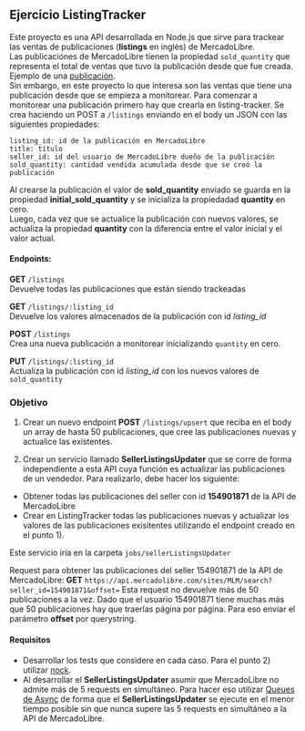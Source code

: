 ## Ejercicio ListingTracker

Este proyecto es una API desarrollada en Node.js que sirve para trackear las ventas de publicaciones (**listings** en inglés) de MercadoLibre.  
Las publicaciónes de MercadoLibre tienen la propiedad `sold_quantity` que representa el total de ventas que tuvo la publicación
desde que fue creada. Ejemplo de una [publicación](https://api.mercadolibre.com/items/MLA602638710).  
Sin embargo, en este proyecto lo que interesa son las ventas que tiene una publicación desde que se empieza a monitorear.
Para comenzar a monitorear una publicación primero hay que crearla en listing-tracker. Se crea haciendo un POST a `/listings` enviando
en el body un JSON con las siguientes propiedades:  
```
listing_id: id de la publicación en MercadoLibre  
title: título  
seller_id: id del usuario de MercadoLibre dueño de la publicación  
sold_quantity: cantidad vendida acumulada desde que se creó la publicación  
```
Al crearse la publicación el valor de **sold_quantity** enviado se guarda en la propiedad **initial_sold_quantity** y
se inicializa la propiedadad **quantity** en cero.  
Luego, cada vez que se actualice la publicación con nuevos valores, se actualiza la propiedad **quantity** con la diferencia
entre el valor inicial y el valor actual.

#### Endpoints:
**GET** `/listings`  
Devuelve todas las publicaciones que están siendo trackeadas  
  
**GET** `/listings/:listing_id`  
Devuelve los valores almacenados de la publicación con id _listing_id_  
  
**POST** `/listings`  
Crea una nueva publicación a monitorear inicializando `quantity` en cero.  
  
**PUT** `/listings/:listing_id`  
Actualiza la publicación con id _listing_id_ con los nuevos valores de `sold_quantity`  
  
  
### Objetivo
1) Crear un nuevo endpoint **POST** `/listings/upsert` que reciba en el body un array de hasta 50 publicaciones, que cree las publicaciones
nuevas y actualice las existentes.

2) Crear un servicio llamado **SellerListingsUpdater** que se corre de forma independiente a esta API cuya función es actualizar las publicaciones de un vendedor.
Para realizarlo, debe hacer los siguiente:
- Obtener todas las publicaciones del seller con id **154901871** de la API de MercadoLibre
- Crear en ListingTracker todas las publicaciones nuevas y actualizar los valores de las publicaciones exisitentes utilizando el
endpoint creado en el punto 1).
  
Este servicio iría en la carpeta `jobs/sellerListingsUpdater`
  
Request para obtener las publicaciones del seller 154901871 de la API de MercadoLibre:
**GET** `https://api.mercadolibre.com/sites/MLM/search?seller_id=154901871&offset=`
Esta request no devuelve más de 50 publicaciones a la vez. Dado que el usuario 154901871 tiene muchas más que 50 publicaciones hay que traerlas página por página.
Para eso enviar el parámetro **offset** por querystring.
  
#### Requisitos
- Desarrollar los tests que considere en cada caso. Para el punto 2) utilizar [nock](https://github.com/pgte/nock).
- Al desarrollar el **SellerListingsUpdater** asumir que MercadoLibre no admite más de 5 requests en simultáneo. Para hacer eso utilizar
[Queues de Async](https://github.com/caolan/async#queue) de forma que el **SellerListingsUpdater** se ejecute en el menor tiempo posible
sin que nunca supere las 5 requests en simultáneo a la API de MercadoLibre.




